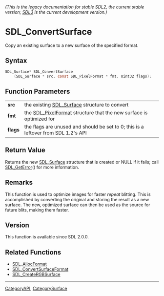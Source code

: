###### (This is the legacy documentation for stable SDL2, the current stable version; [SDL3](https://wiki.libsdl.org/SDL3/) is the current development version.)
# SDL_ConvertSurface

Copy an existing surface to a new surface of the specified format.

## Syntax

```c
SDL_Surface* SDL_ConvertSurface
    (SDL_Surface * src, const SDL_PixelFormat * fmt, Uint32 flags);

```

## Function Parameters

|               |                                                                                        |
| ------------- | -------------------------------------------------------------------------------------- |
| **src**       | the existing [SDL_Surface](SDL_Surface) structure to convert                           |
| **fmt**       | the [SDL_PixelFormat](SDL_PixelFormat) structure that the new surface is optimized for |
| **flags**     | the flags are unused and should be set to 0; this is a leftover from SDL 1.2's API     |

## Return Value

Returns the new [SDL_Surface](SDL_Surface) structure that is created or
NULL if it fails; call [SDL_GetError](SDL_GetError)() for more information.

## Remarks

This function is used to optimize images for faster *repeat* blitting. This
is accomplished by converting the original and storing the result as a new
surface. The new, optimized surface can then be used as the source for
future blits, making them faster.

## Version

This function is available since SDL 2.0.0.

## Related Functions

* [SDL_AllocFormat](SDL_AllocFormat)
* [SDL_ConvertSurfaceFormat](SDL_ConvertSurfaceFormat)
* [SDL_CreateRGBSurface](SDL_CreateRGBSurface)

----
[CategoryAPI](CategoryAPI), [CategorySurface](CategorySurface)

